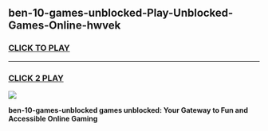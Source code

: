 
## ben-10-games-unblocked-Play-Unblocked-Games-Online-hwvek
<h3>
<a href="https://premium76.site?title=ben-10-games-unblocked&ref=25A">CLICK TO PLAY</a></h3>
<hr>

<h3>
<a href="https://premium76.site?title=ben-10-games-unblocked&ref=25A">CLICK 2 PLAY</a>
  
</h3>

<a href="https://premium76.site?title=ben-10-games-unblocked&ref=25A"><img src="https://clearcache.store/games.png"></a>


**ben-10-games-unblocked games unblocked: Your Gateway to Fun and Accessible Online Gaming**
